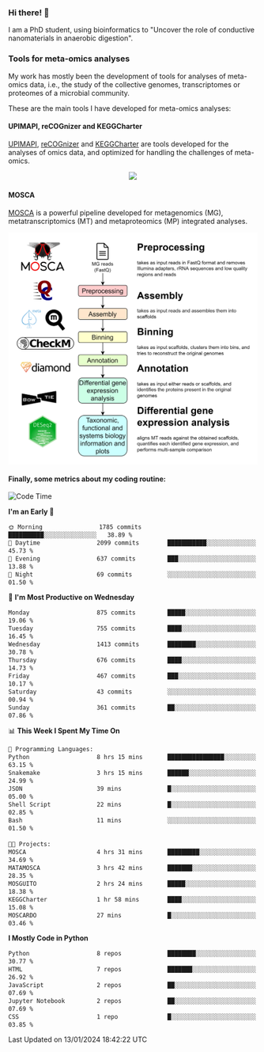 ### Hi there! 👋

I am a PhD student, using bioinformatics to "Uncover the role of conductive nanomaterials in anaerobic digestion".

### Tools for meta-omics analyses

My work has mostly been the development of tools for analyses of meta-omics data, i.e., the study of the collective genomes, transcriptomes or proteomes of a microbial community.

These are the main tools I have developed for meta-omics analyses:

#### UPIMAPI, reCOGnizer and KEGGCharter

[UPIMAPI](https://github.com/iquasere/UPIMAPI), [reCOGnizer](https://github.com/iquasere/reCOGnizer) and [KEGGCharter](https://github.com/iquasere/KEGGCharter) are tools developed for the analyses of omics data, and optimized for handling the challenges of meta-omics.

<p align="center">
    <img src="assets/annotation_paper.png">
</p>

#### MOSCA

[MOSCA](https://github.com/iquasere/MOSCA) is a powerful pipeline developed for metagenomics (MG), metatranscriptomics (MT) and metaproteomics (MP) integrated analyses.

<p align="center">
    <img src="assets/mosca_workflow.png" align="center" width="700">
</p>


#### Finally, some metrics about my coding routine:

<!--START_SECTION:waka-->
![Code Time](http://img.shields.io/badge/Code%20Time-788%20hrs%2010%20mins-blue)

**I'm an Early 🐤** 

```text
🌞 Morning                1785 commits        ██████████░░░░░░░░░░░░░░░   38.89 % 
🌆 Daytime                2099 commits        ███████████░░░░░░░░░░░░░░   45.73 % 
🌃 Evening                637 commits         ███░░░░░░░░░░░░░░░░░░░░░░   13.88 % 
🌙 Night                  69 commits          ░░░░░░░░░░░░░░░░░░░░░░░░░   01.50 % 
```
📅 **I'm Most Productive on Wednesday** 

```text
Monday                   875 commits         █████░░░░░░░░░░░░░░░░░░░░   19.06 % 
Tuesday                  755 commits         ████░░░░░░░░░░░░░░░░░░░░░   16.45 % 
Wednesday                1413 commits        ████████░░░░░░░░░░░░░░░░░   30.78 % 
Thursday                 676 commits         ████░░░░░░░░░░░░░░░░░░░░░   14.73 % 
Friday                   467 commits         ███░░░░░░░░░░░░░░░░░░░░░░   10.17 % 
Saturday                 43 commits          ░░░░░░░░░░░░░░░░░░░░░░░░░   00.94 % 
Sunday                   361 commits         ██░░░░░░░░░░░░░░░░░░░░░░░   07.86 % 
```


📊 **This Week I Spent My Time On** 

```text
💬 Programming Languages: 
Python                   8 hrs 15 mins       ████████████████░░░░░░░░░   63.15 % 
Snakemake                3 hrs 15 mins       ██████░░░░░░░░░░░░░░░░░░░   24.99 % 
JSON                     39 mins             █░░░░░░░░░░░░░░░░░░░░░░░░   05.00 % 
Shell Script             22 mins             █░░░░░░░░░░░░░░░░░░░░░░░░   02.85 % 
Bash                     11 mins             ░░░░░░░░░░░░░░░░░░░░░░░░░   01.50 % 

🐱‍💻 Projects: 
MOSCA                    4 hrs 31 mins       █████████░░░░░░░░░░░░░░░░   34.69 % 
MATAMOSCA                3 hrs 42 mins       ███████░░░░░░░░░░░░░░░░░░   28.35 % 
MOSGUITO                 2 hrs 24 mins       █████░░░░░░░░░░░░░░░░░░░░   18.38 % 
KEGGCharter              1 hr 58 mins        ████░░░░░░░░░░░░░░░░░░░░░   15.08 % 
MOSCARDO                 27 mins             █░░░░░░░░░░░░░░░░░░░░░░░░   03.46 % 
```

**I Mostly Code in Python** 

```text
Python                   8 repos             ████████░░░░░░░░░░░░░░░░░   30.77 % 
HTML                     7 repos             ███████░░░░░░░░░░░░░░░░░░   26.92 % 
JavaScript               2 repos             ██░░░░░░░░░░░░░░░░░░░░░░░   07.69 % 
Jupyter Notebook         2 repos             ██░░░░░░░░░░░░░░░░░░░░░░░   07.69 % 
CSS                      1 repo              █░░░░░░░░░░░░░░░░░░░░░░░░   03.85 % 
```




 Last Updated on 13/01/2024 18:42:22 UTC
<!--END_SECTION:waka-->
